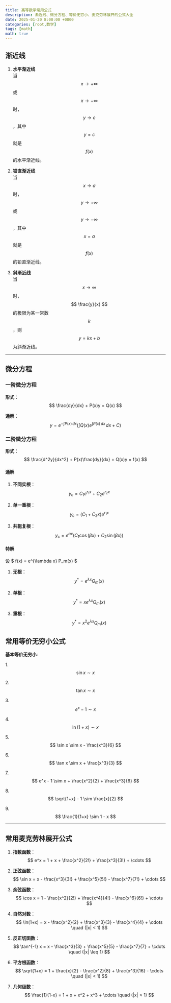 ```yaml
---
title: 高等数学常用公式
description: 渐近线、微分方程、等价无穷小、麦克劳林展开的公式大全
date: 2025-01-20 8:00:00 +0800
categories: [root,数学]
tags: [math]
math: true
---
```


## 渐近线

1. **水平渐近线**  
   当 $$ x \to +\infty $$ 或 $$ x \to -\infty $$ 时，$$ y \to c $$，其中 $$ y = c $$ 就是 $$ f(x) $$ 的水平渐近线。

2. **铅直渐近线**  
   当 $$ x \to a $$ 时，$$ y \to +\infty $$ 或 $$ y \to -\infty $$，其中 $$ x = a $$ 就是 $$ f(x) $$ 的铅直渐近线。

3. **斜渐近线**  
   当 $$ x \to \infty $$ 时，$$ \frac{y}{x} $$ 的极限为某一常数 $$ k $$，则 $$ y = kx + b $$ 为斜渐近线。

---

## 微分方程

### 一阶微分方程

**形式**：
$$ 
\frac{dy}{dx} + P(x)y = Q(x) 
$$

**通解**：
$$ 
y = e^{-\int P(x) \, dx} \left( \int Q(x)e^{\int P(x) \, dx} \, dx + C \right) 
$$

### 二阶微分方程

**形式**：
$$ 
\frac{d^2y}{dx^2} + P(x)\frac{dy}{dx} + Q(x)y = f(x) 
$$

#### 通解

1. **不同实根**：
$$ 
y_c = C_1 e^{r_1x} + C_2 e^{r_2x} 
$$

2. **单一重根**：
$$ 
y_c = (C_1 + C_2x)e^{r_1x} 
$$

3. **共轭复根**：
$$ 
y_c = e^{\alpha x} \left( C_1 \cos(\beta x) + C_2 \sin(\beta x) \right) 
$$

#### 特解

设 $ f(x) = e^{\lambda x} P_m(x) $ 

1. **无根**：
$$ 
y^* = e^{\lambda x} Q_m(x) 
$$

2. **单根**：
$$ 
y^* = x e^{\lambda x} Q_m(x) 
$$

3. **重根**：
$$ 
y^* = x^2 e^{\lambda x} Q_m(x) 
$$

## 常用等价无穷小公式

**基本等价无穷小**:

1.$$ \sin x \sim x $$

2.$$ \tan x \sim x $$

3.$$ e^x - 1 \sim x $$

4.$$ \ln(1+x) \sim x $$

5.$$ \sin x \sim x - \frac{x^3}{6} $$

6.$$ \tan x \sim x + \frac{x^3}{3} $$

7.$$ e^x - 1 \sim x + \frac{x^2}{2} + \frac{x^3}{6} $$

8.$$ \sqrt{1+x} - 1 \sim \frac{x}{2} $$

9.$$ \frac{1}{1+x} \sim 1 - x $$

---

## 常用麦克劳林展开公式

1. **指数函数**：
$$
e^x = 1 + x + \frac{x^2}{2!} + \frac{x^3}{3!} + \cdots
$$

2. **正弦函数**：
$$
\sin x = x - \frac{x^3}{3!} + \frac{x^5}{5!} - \frac{x^7}{7!} + \cdots
$$

3. **余弦函数**：
$$
\cos x = 1 - \frac{x^2}{2!} + \frac{x^4}{4!} - \frac{x^6}{6!} + \cdots
$$

4. **自然对数**：
$$
\ln(1+x) = x - \frac{x^2}{2} + \frac{x^3}{3} - \frac{x^4}{4} + \cdots \quad (|x| < 1)
$$

5. **反正切函数**：
$$
\tan^{-1} x = x - \frac{x^3}{3} + \frac{x^5}{5} - \frac{x^7}{7} + \cdots \quad (|x| \leq 1)
$$

6. **平方根函数**：
$$
\sqrt{1+x} = 1 + \frac{x}{2} - \frac{x^2}{8} + \frac{x^3}{16} - \cdots \quad (|x| < 1)
$$

7. **几何级数**：
$$
\frac{1}{1-x} = 1 + x + x^2 + x^3 + \cdots \quad (|x| < 1)
$$
